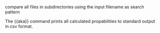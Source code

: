 compare all files in subdirectories using the input filename as search pattern

The {{aka}} command prints all calculated propabilities to standard output in csv format.
